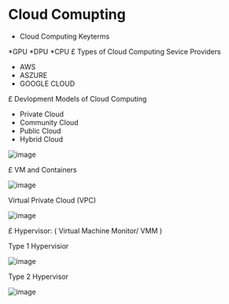 # Cloud Comupting
* Cloud Computing Keyterms

*GPU
*DPU
*CPU
£ Types of Cloud Computing Sevice Providers

* AWS
* ASZURE
* GOOGLE CLOUD

£ Devlopment Models of Cloud Computing

* Private Cloud
* Community Cloud
* Public Cloud
* Hybrid Cloud

![image](https://github.com/srijan9999/jcik/assets/148010653/336f227b-3979-4e08-b33a-e944f4b15d9d)

  £ VM and Containers

![image](https://github.com/srijan9999/jcik/assets/148010653/07272f43-dec5-42f4-a60a-906a25995299)


Virtual Private Cloud (VPC)

![image](https://github.com/srijan9999/jcik/assets/148010653/f9db1c84-5e52-4d14-92bf-9129e1fa7114)

£ Hypervisor: ( Virtual Machine Monitor/ VMM )

Type 1 Hypervisior

![image](https://github.com/srijan9999/jcik/assets/148010653/6ad1c616-5086-4979-8612-379ddcb139e7)

Type 2 Hypervisor

![image](https://github.com/srijan9999/jcik/assets/148010653/e0a8638b-f7f6-406c-8a3b-166047d86375)





